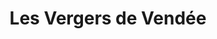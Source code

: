 ---
title: "Les Vergers de Vendée"
url: /mareuil-sur-lay-dissais/les-vergers-de-vendee/
shop: légumes
---